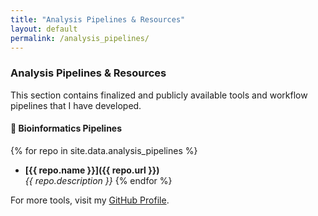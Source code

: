 ```yaml
---
title: "Analysis Pipelines & Resources"
layout: default
permalink: /analysis_pipelines/
---
```


### Analysis Pipelines & Resources  

This section contains finalized and publicly available tools and workflow pipelines that I have developed.  

#### 🔬 Bioinformatics Pipelines  

{% for repo in site.data.analysis_pipelines %}
- **[{{ repo.name }}]({{ repo.url }})**  
  _{{ repo.description }}_
{% endfor %}

For more tools, visit my [GitHub Profile](https://github.com/naqvia).

